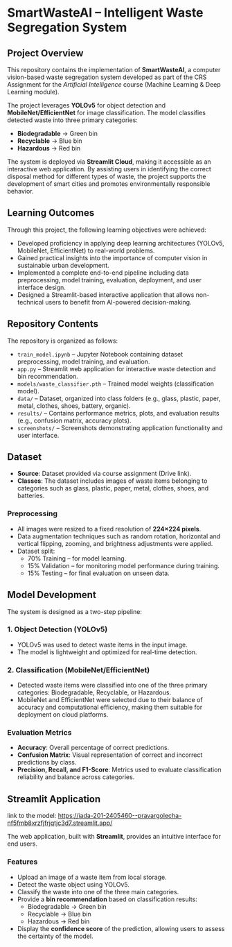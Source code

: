 # SmartWasteAI – Intelligent Waste Segregation System

## Project Overview
This repository contains the implementation of **SmartWasteAI**, a computer vision-based waste segregation system developed as part of the CRS Assignment for the *Artificial Intelligence* course (Machine Learning & Deep Learning module).

The project leverages **YOLOv5** for object detection and **MobileNet/EfficientNet** for image classification. The model classifies detected waste into three primary categories:

- **Biodegradable** → Green bin  
- **Recyclable** → Blue bin  
- **Hazardous** → Red bin  

The system is deployed via **Streamlit Cloud**, making it accessible as an interactive web application. By assisting users in identifying the correct disposal method for different types of waste, the project supports the development of smart cities and promotes environmentally responsible behavior.


## Learning Outcomes
Through this project, the following learning objectives were achieved:

- Developed proficiency in applying deep learning architectures (YOLOv5, MobileNet, EfficientNet) to real-world problems.  
- Gained practical insights into the importance of computer vision in sustainable urban development.  
- Implemented a complete end-to-end pipeline including data preprocessing, model training, evaluation, deployment, and user interface design.  
- Designed a Streamlit-based interactive application that allows non-technical users to benefit from AI-powered decision-making.  



## Repository Contents
The repository is organized as follows:

- `train_model.ipynb` – Jupyter Notebook containing dataset preprocessing, model training, and evaluation.  
- `app.py` – Streamlit web application for interactive waste detection and bin recommendation.  
- `models/waste_classifier.pth` – Trained model weights (classification model).  
- `data/` – Dataset, organized into class folders (e.g., glass, plastic, paper, metal, clothes, shoes, battery, organic).  
- `results/` – Contains performance metrics, plots, and evaluation results (e.g., confusion matrix, accuracy plots).  
- `screenshots/` – Screenshots demonstrating application functionality and user interface.  

## Dataset
- **Source**: Dataset provided via course assignment (Drive link).  
- **Classes**: The dataset includes images of waste items belonging to categories such as glass, plastic, paper, metal, clothes, shoes, and batteries.  

### Preprocessing
- All images were resized to a fixed resolution of **224×224 pixels**.  
- Data augmentation techniques such as random rotation, horizontal and vertical flipping, zooming, and brightness adjustments were applied.  
- Dataset split:  
  - 70% Training – for model learning.  
  - 15% Validation – for monitoring model performance during training.  
  - 15% Testing – for final evaluation on unseen data.  


## Model Development
The system is designed as a two-step pipeline:

### 1. Object Detection (YOLOv5)
- YOLOv5 was used to detect waste items in the input image.  
- The model is lightweight and optimized for real-time detection.  

### 2. Classification (MobileNet/EfficientNet)
- Detected waste items were classified into one of the three primary categories: Biodegradable, Recyclable, or Hazardous.  
- MobileNet and EfficientNet were selected due to their balance of accuracy and computational efficiency, making them suitable for deployment on cloud platforms.  

### Evaluation Metrics
- **Accuracy**: Overall percentage of correct predictions.  
- **Confusion Matrix**: Visual representation of correct and incorrect predictions by class.  
- **Precision, Recall, and F1-Score**: Metrics used to evaluate classification reliability and balance across categories.  



## Streamlit Application

link to the model: https://iada-201-2405460--pravargolecha-nf5fmb8xrzfjfrjqtjc3d7.streamlit.app/


The web application, built with **Streamlit**, provides an intuitive interface for end users.

### Features
- Upload an image of a waste item from local storage.  
- Detect the waste object using YOLOv5.  
- Classify the waste into one of the three main categories.  
- Provide a **bin recommendation** based on classification results:  
  - Biodegradable → Green bin  
  - Recyclable → Blue bin  
  - Hazardous → Red bin  
- Display the **confidence score** of the prediction, allowing users to assess the certainty of the model.  



